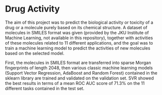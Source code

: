 # Drug Activity

The aim of this project was to predict the biological activity or toxicity of a drug or a molecule purely based on its chemical structure. A dataset of molecules in SMILES format was given (provided by the JKU Institute of Machine Learning, not available in this repository), together with activities of these molecules related to 11 different applications, and the goal was to train a machine learning model to predict the activities of new molecules based on the selected model.

First, the molecules in SMILES format are transferred into sparse Morgan fingerprints of length 2048, then various classic machine learning models (Support Vector Regression, AdaBoost and Random Forest) contained in the sklearn library are trained and validated on the validation set. SVR showed the best results in terms of a mean ROC AUC score of 71.3% on the 11 different tasks contained in the test set.
